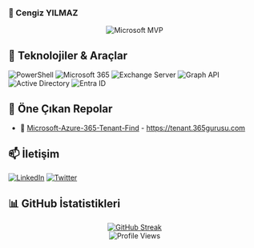 ### 👋 Cengiz YILMAZ

<div align="center">
  <img src="https://img.shields.io/badge/Microsoft%20MVP-0078D4?style=for-the-badge&logo=microsoft&logoColor=white" alt="Microsoft MVP" />
</div>

## 🚀 Teknolojiler & Araçlar
![PowerShell](https://img.shields.io/badge/-PowerShell-5391FE?style=flat-square&logo=powershell&logoColor=white)
![Microsoft 365](https://img.shields.io/badge/-Microsoft%20365-D83B01?style=flat-square&logo=microsoft-office&logoColor=white)
![Exchange Server](https://img.shields.io/badge/-Exchange%20Server-0078D4?style=flat-square&logo=microsoft&logoColor=white)
![Graph API](https://img.shields.io/badge/-Graph%20API-00A4EF?style=flat-square&logo=microsoft&logoColor=white)
![Active Directory](https://img.shields.io/badge/-Active%20Directory-0078D4?style=flat-square&logo=microsoft&logoColor=white)
![Entra ID](https://img.shields.io/badge/-Entra%20ID-0078D4?style=flat-square&logo=microsoft&logoColor=white)

## 💼 Öne Çıkan Repolar
- 🔐 [Microsoft-Azure-365-Tenant-Find](https://github.com/cengizyilmaz1/Microsoft-Azure-365-Tenant-Find) - https://tenant.365gurusu.com

## 📫 İletişim
[![LinkedIn](https://img.shields.io/badge/-LinkedIn-0077B5?style=flat-square&logo=linkedin&logoColor=white)](https://www.linkedin.com/in/cengizyilmazz/)
[![Twitter](https://img.shields.io/badge/-Twitter-1DA1F2?style=flat-square&logo=twitter&logoColor=white)](https://x.com/cengizyilmaz_)

## 📊 GitHub İstatistikleri
<div align="center">
  <a href="https://git.io/streak-stats"><img src="https://streak-stats.demolab.com?user=cengizyilmaz1&theme=highcontrast&hide_border=" alt="GitHub Streak" /></a>
  <br/>
</div>

<div align="center">
  <img src="https://komarev.com/ghpvc/?username=proflim&label=Profile%20Views&color=0e75b6&style=flat" alt="Profile Views" />
</div>
